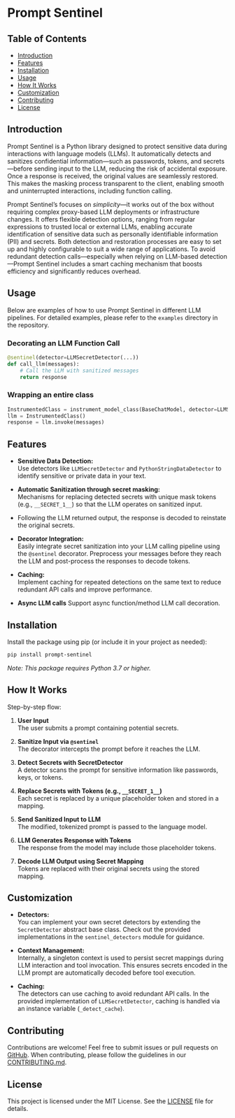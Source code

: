 
# Prompt Sentinel

## Table of Contents
- [Introduction](#introduction)
- [Features](#features)
- [Installation](#installation)
- [Usage](#usage)
- [How It Works](#how-it-works)
- [Customization](#customization)
- [Contributing](#contributing)
- [License](#license)

## Introduction
Prompt Sentinel is a Python library designed to protect sensitive data during interactions with language models (LLMs). 
It automatically detects and sanitizes confidential information—such as passwords, tokens, and secrets—before sending input to the LLM, reducing the risk of accidental exposure. 
Once a response is received, the original values are seamlessly restored. 
This makes the masking process transparent to the client, enabling smooth and uninterrupted interactions, including function calling.

Prompt Sentinel’s focuses on *simplicity*—it works out of the box without requiring complex proxy-based LLM deployments or infrastructure changes. 
It offers flexible detection options, ranging from regular expressions to trusted local or external LLMs, enabling accurate identification of sensitive data such as personally identifiable information (PII) and secrets. 
Both detection and restoration processes are easy to set up and highly configurable to suit a wide range of applications.
To avoid redundant detection calls—especially when relying on LLM-based detection—Prompt Sentinel includes a smart caching mechanism that boosts efficiency and significantly reduces overhead.

## Usage

Below are examples of how to use Prompt Sentinel in different LLM pipelines. For detailed examples, please refer to the `examples` directory in the repository.

### Decorating an LLM Function Call

```python
@sentinel(detector=LLMSecretDetector(...))
def call_llm(messages):
    # Call the LLM with sanitized messages
    return response
```


### Wrapping an entire class

```python
InstrumentedClass = instrument_model_class(BaseChatModel, detector=LLMSecretDetector(...), methods_to_wrap=['invoke', 'ainvoke', 'stream', 'astream'])
llm = InstrumentedClass()
response = llm.invoke(messages)
```

## Features

- **Sensitive Data Detection:**  
  Use detectors like `LLMSecretDetector` and `PythonStringDataDetector` to identify sensitive or private data in your text.

- **Automatic Sanitization through secret masking:**  
  Mechanisms for replacing detected secrets with unique mask tokens (e.g., `__SECRET_1__`) so that the LLM operates on sanitized input. 
- Following the LLM returned output, the response is decoded to reinstate the original secrets.

- **Decorator Integration:**  
  Easily integrate secret sanitization into your LLM calling pipeline using the `@sentinel` decorator. Preprocess your messages before they reach the LLM and post-process the responses to decode tokens.

- **Caching:**  
  Implement caching for repeated detections on the same text to reduce redundant API calls and improve performance.

- **Async LLM calls**
  Support async function/method LLM call decoration.

## Installation

Install the package using pip (or include it in your project as needed):

```bash
pip install prompt-sentinel
```

*Note: This package requires Python 3.7 or higher.*


## How It Works

Step-by-step flow:

1. **User Input**  
   The user submits a prompt containing potential secrets.

2. **Sanitize Input via `@sentinel`**  
   The decorator intercepts the prompt before it reaches the LLM.

3. **Detect Secrets with SecretDetector**  
   A detector scans the prompt for sensitive information like passwords, keys, or tokens.

4. **Replace Secrets with Tokens (e.g., `__SECRET_1__`)**  
   Each secret is replaced by a unique placeholder token and stored in a mapping.

5. **Send Sanitized Input to LLM**  
   The modified, tokenized prompt is passed to the language model.

6. **LLM Generates Response with Tokens**  
   The response from the model may include those placeholder tokens.

7. **Decode LLM Output using Secret Mapping**  
   Tokens are replaced with their original secrets using the stored mapping.

## Customization

- **Detectors:**  
  You can implement your own secret detectors by extending the `SecretDetector` abstract base class. Check out the provided implementations in the `sentinel_detectors` module for guidance.

- **Context Management:**  
  Internally, a singleton context is used to persist secret mappings during LLM interaction and tool invocation. This ensures secrets encoded in the LLM prompt are automatically decoded before tool execution.

- **Caching:**  
  The detectors can use caching to avoid redundant API calls. In the provided implementation of `LLMSecretDetector`, caching is handled via an instance variable (`_detect_cache`).

## Contributing

Contributions are welcome! Feel free to submit issues or pull requests on [GitHub](https://github.com/yourusername/prompt-sentinel). When contributing, please follow the guidelines in our [CONTRIBUTING.md](CONTRIBUTING.md).

## License

This project is licensed under the MIT License. See the [LICENSE](LICENSE) file for details.
